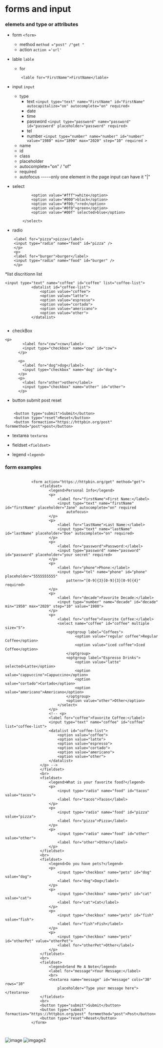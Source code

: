 # forms and input 
### elemets and type or attributes 

* form ```<form>``` 
    * method ```method ="post" /"get " ```
    * action ```action ='url' ```
* lable ``` lable  ```
    * for 
    ``` 
        <lable for="FirstName">FirstName</lable>
    ```
    
* input ```input``` 
    * type 
        * text ```<input type="text" name="FirstName" id="FirstName" autocapitalize="on" autocomplete="on" required> ``` 
        * date 
        * time 
        * password ```<input type="password" name="password" id="password" placeholder="password" required>```
        * tel   
        * number ```<input type="number" name="number" id="number" value="1980" min="1890" max="2020" step="10" required >```
    * name 
    * id 
    * class
    * placeholder 
    * autocomplete="on" / "of" 
    * required 
    * autofocus -----only one element in the page input can have it "|"
*  select 
```<select name="color" id="color">
            <option value="#fff">white</option>
            <option value="#000">black</option>
            <option value="#f00;">red</option>
            <option value="#0f0">green</option>
            <option value="#00f" selected>blue</option>

        </select>
```
* radio
```
    <label for="pizza">pizza</label>
    <input type="radio" name="food" id="pizza" />
    </p>
    <p>
    <label for="burger">burger</label>
    <input type="radio" name="food" id="burger" />
    </p>
```
*list discritionn list 
```
<input type="text" name="coffee" id="coffee" list="coffee-list">
            <datalist id="coffee-list">
                <option value="coffee">
                <option value="latte">
                <option value="espresso">
                <option value="cortado">
                <option value="americano">
                <option value="other">
            </datalist>
        
```
* checkBox
```
<p>
        <label for="cow">cow</label>
        <input type="checkbox" name="cow" id="cow">
      </p>
      
      <p>
        <label for="dog">dog</label>
        <input type="checkbox" name="dog" id="dog">
      </p>
      <p>
        <label for="other">other</label>
        <input type="checkbox" name="other" id="other">
      </p>
```
* button submit post reset 

```

    <button type="submit">Submit</button>
    <button type="reset">Reset</button>
    <button formaction="https://httpbin.org/post" formmethod="post">post</button>
```
* textarea ```textarea```

* fieldset ```<fieldset> ```
* legend  ```<legend>```

### form examples


```

            <form action="https://httpbin.org/get" method="get">
                <fieldset>
                    <legend>Personal Info</legend>
                    <p>
                        <label for="firstName">First Name:</label>
                        <input type="text" name="firstName" id="firstName" placeholder="Jane" autocomplete="on" required
                            autofocus>
                    </p>
                    <p>
                        <label for="lastName">Last Name:</label>
                        <input type="text" name="lastName" id="lastName" placeholder="Doe" autocomplete="on" required>
                    </p>
                    <p>
                        <label for="password">Password:</label>
                        <input type="password" name="password" id="password" placeholder="your secret" required>
                    </p>
                    <p>
                        <label for="phone">Phone:</label>
                        <input type="tel" name="phone" id="phone" placeholder="5555555555"
                            pattern="[0-9]{3}[0-9]{3}[0-9]{4}" required>
                    </p>
                    <p>
                        <label for="decade">Favorite Decade:</label>
                        <input type="number" name="decade" id="decade" min="1950" max="2020" step="10" value="1980">
                    </p>
                    <p>
                        <label for="coffee">Favorite Coffee:</label>
                        <select name="coffee" id="coffee" multiple size="5">
                            <optgroup label="Coffees">
                                <option value="regular coffee">Regular Coffee</option>
                                <option value="iced coffee">Iced Coffee</option>
                            </optgroup>
                            <optgroup label="Espresso Drinks">
                                <option value="latte" selected>Latte</option>
                                <option value="cappuccino">Cappuccino</option>
                                <option value="cortado">Cortado</option>
                                <option value="americano">Americano</option>
                            </optgroup>
                            <option value="other">Other</option>
                        </select>
                    </p>
                    <!-- <p>
                    <label for="coffee">Favorite Coffee:</label>
                    <input type="text" name="coffee" id="coffee" list="coffee-list">
                    <datalist id="coffee-list">
                        <option value="coffee">
                        <option value="latte">
                        <option value="espresso">
                        <option value="cortado">
                        <option value="americano">
                        <option value="other">
                    </datalist>
                </p> -->
                </fieldset>
                <br>
                <fieldset>
                    <legend>What is your favorite food?</legend>
                    <p>
                        <input type="radio" name="food" id="tacos" value="tacos">
                        <label for="tacos">Tacos</label>
                    </p>
                    <p>
                        <input type="radio" name="food" id="pizza" value="pizza">
                        <label for="pizza">Pizza</label>
                    </p>
                    <p>
                        <input type="radio" name="food" id="other" value="other">
                        <label for="other">Other</label>
                    </p>
                </fieldset>
                <br>
                <fieldset>
                    <legend>Do you have pets?</legend>
                    <p>
                        <input type="checkbox" name="pets" id="dog" value="dog">
                        <label for="dog">Dog</label>
                    </p>
                    <p>
                        <input type="checkbox" name="pets" id="cat" value="cat">
                        <label for="cat">Cat</label>
                    </p>
                    <p>
                        <input type="checkbox" name="pets" id="fish" value="fish">
                        <label for="fish">Fish</label>
                    </p>
                    <p>
                        <input type="checkbox" name="pets" id="otherPet" value="otherPet">
                        <label for="otherPet">Other</label>
                    </p>
                </fieldset>
                <br>
                <fieldset>
                    <legend>Send Me A Note</legend>
                    <label for="message">Your Message:</label>
                    <br>
                    <textarea name="message" id="message" cols="30" rows="10"
                        placeholder="Type your message here"></textarea>
                </fieldset>
                <br>
                <button type="submit">Submit</button>
                <button type="submit" formaction="https://httpbin.org/post" formmethod="post">Post</button>
                <button type="reset">Reset</button>
            </form>

            

```
![image](./img/Web%20capture_8-4-2023_155546_127.0.0.1.jpeg)
![imgage2](./img/Web%20capture_8-4-2023_163450_127.0.0.1.jpeg)
